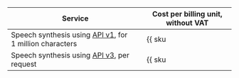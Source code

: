 | Service | Cost per billing unit, without VAT |
| ----- | ----- |
| Speech synthesis using [API v1](../../speechkit/tts/request.md), for 1 million characters | {{ sku|USD|ai.speech.tts_gpu|string }} |
| Speech synthesis using [API v3](../../speechkit/tts-v3/api-ref/grpc/index.md), per request | {{ sku|USD|ai.speech.tts.dialogue_platform|string }} |